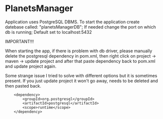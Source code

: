 # PlanetsManager

Application uses PostgreSQL DBMS.
To start the application create datebase called: "planetsManagerDB";
If needed change the port on which db is running; Default set to localhost:5432

IMPORTANT!!!

When starting the app, if there is problem with db driver, please manually delete the postgresql dependency in pom.xml,
then right click on project -> maven -> update project and after that paste dependency back to pom.xml and update project again.

Some strange issue I tried to solve with different options but it is sometimes present.
If you just update project it won't go away, needs to be deleted and then pasted back.

		<dependency>
			<groupId>org.postgresql</groupId>
			<artifactId>postgresql</artifactId>
			<scope>runtime</scope>
		</dependency>
